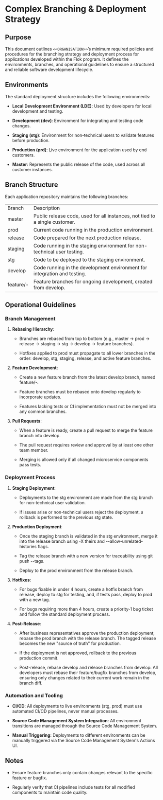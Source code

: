 # Complex Branching & Deployment Strategy

## Purpose

This document outlines `<<ORGANISATION>>`’s minimum required policies and procedures for the branching strategy and deployment process for applications developed within the Flok program. It defines the environments, branches, and operational guidelines to ensure a structured and reliable software development lifecycle.

## Environments

The standard deployment structure includes the following environments:

- **Local Development Environment (LDE)**: Used by developers for local development and testing.
    
- **Development (dev)**: Environment for integrating and testing code changes.
    
- **Staging (stg)**: Environment for non-technical users to validate features before production.
    
- **Production (prd)**: Live environment for the application used by end customers.
    
- **Master**: Represents the public release of the code, used across all customer instances.
    

## Branch Structure

Each application repository maintains the following branches:

|   |   |
|---|---|
|Branch|Description|
|master|Public release code, used for all instances, not tied to a single customer.|
|prod|Current code running in the production environment.|
|release|Code prepared for the next production release.|
|staging|Code running in the staging environment for non-technical user testing.|
|stg|Code to be deployed to the staging environment.|
|develop|Code running in the development environment for integration and testing.|
|feature/<ticket-id>-<feature-name>|Feature branches for ongoing development, created from develop.|

## Operational Guidelines

### Branch Management

1. **Rebasing Hierarchy**:
    
    - Branches are rebased from top to bottom (e.g., master → prod → release → staging → stg → develop → feature branches).
        
    - Hotfixes applied to prod must propagate to all lower branches in the order: develop, stg, staging, release, and active feature branches.
        
2. **Feature Development**:
    
    - Create a new feature branch from the latest develop branch, named feature/<ticket-id>-<feature-name>.
        
    - Feature branches must be rebased onto develop regularly to incorporate updates.
        
    - Features lacking tests or CI implementation must not be merged into any common branches.
        
3. **Pull Requests**:
    
    - When a feature is ready, create a pull request to merge the feature branch into develop.
        
    - The pull request requires review and approval by at least one other team member.
        
    - Merging is allowed only if all changed microservice components pass tests.
        

### Deployment Process

1. **Staging Deployment**:
    
    - Deployments to the stg environment are made from the stg branch for non-technical user validation.
        
    - If issues arise or non-technical users reject the deployment, a rollback is performed to the previous stg state.
        
2. **Production Deployment**:
    
    - Once the staging branch is validated in the stg environment, merge it into the release branch using -X theirs and --allow-unrelated-histories flags.
        
    - Tag the release branch with a new version for traceability using git push --tags.
        
    - Deploy to the prod environment from the release branch.
        
3. **Hotfixes**:
    
    - For bugs fixable in under 4 hours, create a hotfix branch from release, deploy to stg for testing, and, if tests pass, deploy to prod with a new tag.
        
    - For bugs requiring more than 4 hours, create a priority-1 bug ticket and follow the standard deployment process.
        
4. **Post-Release**:
    
    - After business representatives approve the production deployment, rebase the prod branch with the release branch. The tagged release becomes the new "source of truth" for production.
        
    - If the deployment is not approved, rollback to the previous production commit.
        
    - Post-release, rebase develop and release branches from develop. All developers must rebase their feature/bugfix branches from develop, ensuring only changes related to their current work remain in the branch diff.
        

### Automation and Tooling

- **CI/CD**: All deployments to live environments (stg, prod) must use automated CI/CD pipelines, never manual processes.
    
- **Source Code Management System Integration**: All environment transitions are managed through the Source Code Management System.
    
- **Manual Triggering**: Deployments to different environments can be manually triggered via the Source Code Management System's Actions UI.
    

## Notes

- Ensure feature branches only contain changes relevant to the specific feature or bugfix.
    
- Regularly verify that CI pipelines include tests for all modified components to maintain code quality.

